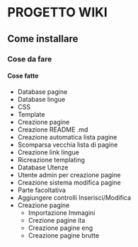 # PROGETTO WIKI
## Come installare

### Cose da fare

#### Cose fatte
* Database pagine
* Database lingue
* CSS
* Template
* Creazione pagine
* Creazione README .md
* Creazione automatica lista pagine
* Scomparsa vecchia lista di pagine
* Creazione link lingue
* Ricreazione templating
* Database Utenze
* Utente admin per creazione pagine
* Creazione sistema modifica pagine
* Parte facoltativa
* Aggiungere controlli Inserisci/Modifica
* Creazione pagine
    * Importazione Immagini
    * Crezione pagine ita
    * Creazione pagine eng
    * Creazione pagine brutte

